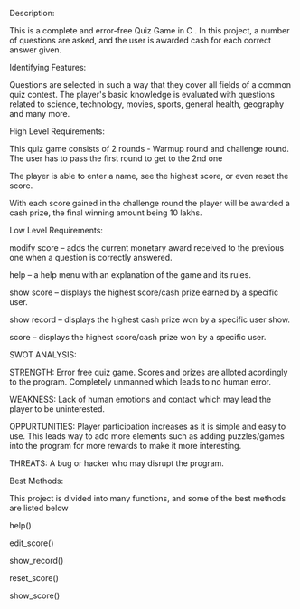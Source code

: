 Description:

This is a complete and error-free Quiz Game in C . In this project, a number of questions are asked, and the user is awarded cash for each correct answer given.

Identifying Features:

Questions are selected in such a way that they cover all fields of a common quiz contest. The player's basic knowledge is evaluated with questions related to science, technology, movies, sports, general health, geography and many more.

High Level Requirements:

This quiz game consists of 2 rounds - Warmup round and challenge round. The user has to pass the first round to get to the 2nd one

The player is able to enter a name, see the highest score, or even reset the score. 

With each score gained in the challenge round the player will be awarded a cash prize, the final winning amount being 10 lakhs.

Low Level Requirements:

modify score – adds the current monetary award received to the previous one when a question is correctly answered.

help – a help menu with an explanation of the game and its rules.

show score – displays the highest score/cash prize earned by a specific user.

show record – displays the highest cash prize won by a specific user show.

score – displays the highest score/cash prize won by a specific user.


SWOT ANALYSIS:

STRENGTH: Error free quiz game. Scores and prizes are alloted acordingly to the program. Completely unmanned which leads to no human error.

WEAKNESS: Lack of human emotions and contact which may lead the player to be uninterested.

OPPURTUNITIES: Player participation increases as it is simple and easy to use. This leads way to add more elements such as adding puzzles/games into the program for more rewards to make it more interesting.

THREATS: A bug or hacker who may disrupt the program.

Best Methods:

This project is divided into many functions, and some of the best methods are listed below 

help()

edit_score()

show_record()

reset_score()

show_score()




